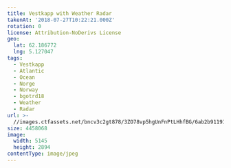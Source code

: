 ```yaml
---
title: Vestkapp with Weather Radar
takenAt: '2018-07-27T10:22:21.000Z'
rotation: 0
license: Attribution-NoDerivs License
geo:
  lat: 62.186772
  lng: 5.127047
tags:
  - Vestkapp
  - Atlantic
  - Ocean
  - Norge
  - Norway
  - bgotrd18
  - Weather
  - Radar
url: >-
  //images.ctfassets.net/bncv3c2gt878/3ZO78vp5hgUnFnPtLHhfBG/6ab2b9119116b4e817e3b9d9f932959a/vestkapp-with-weather-radar_43142060574_o
size: 4458068
image:
  width: 5145
  height: 2894
contentType: image/jpeg
---
```


